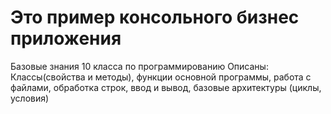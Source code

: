 # Это пример консольного бизнес приложения
Базовые знания 10 класса по программированию
Описаны:
Классы(свойства и методы), функции основной программы, работа с файлами, обработка строк, ввод и вывод, базовые архитектуры (циклы, условия)
